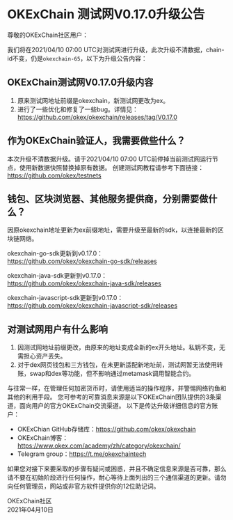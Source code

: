 
# OKExChain 测试网V0.17.0升级公告


尊敬的OKExChain社区用户：

我们将在2021/04/10 07:00 UTC对测试网进行升级，此次升级不清数据，chain-id不变，仍是`okexchain-65`，以下为升级公告内容：

## OKExChain测试网V0.17.0升级内容
1. 原来测试网地址前缀是okexchain，新测试网更改为ex。
2. 进行了一些优化和修复了一些bug。详情见：https://github.com/okex/okexchain/releases/tag/V0.17.0


## 作为OKExChain验证人，我需要做些什么？
本次升级不清数据升级。请于2021/04/10 07:00 UTC前停掉当前测试网运行节点，使用新数据快照替换掉原有数据。
创建测试网教程请参考下面链接：
https://github.com/okex/testnets

## 钱包、区块浏览器、其他服务提供商，分别需要做什么？
因原okexchain地址更新为ex前缀地址，需要升级至最新的sdk，以连接最新的区块链网络。

okexchain-go-sdk更新到v0.17.0：  
https://github.com/okex/okexchain-go-sdk/releases

okexchain-java-sdk更新到v0.17.0：  
https://github.com/okex/okexchain-java-sdk/releases

okexchain-javascript-sdk更新到v0.17.0：  
https://github.com/okex/okexchain-javascript-sdk/releases

## 对测试网用户有什么影响
1. 因测试网地址前缀更改，由原来的地址变成全新的ex开头地址。私钥不变，无需担心资产丢失。  
2. 对于dex网页钱包和三方钱包，在未更新适配新地址前，测试网暂无法使用转账，swap和dex等功能，但不影响通过metamask调用智能合约。



与往常一样，在管理任何加密货币时，请使用适当的操作程序，并警惕网络钓鱼和其他的利用手段。
您可参考的可靠消息来源是以下OKExChain团队提供的3条渠道，面向用户的官方OKExChain交流渠道。
以下是传达升级详细信息的官方账户：
- OKExChian GitHub存储库：https://github.com/okex/okexchain
- OKExChain博客：https://www.okex.com/academy/zh/category/okexchain/
- Telegram group：https://t.me/okexchaintech 

如果您对接下来要采取的步骤有疑问或困惑，并且不确定信息来源是否可靠，那么请不要在初始阶段进行任何操作，耐心等待上面列出的三个通信渠道的更新。请勿向任何管理员，网站或非官方软件提供你的12位助记词。  


OKExChain社区  
2021年04月10日






